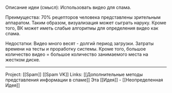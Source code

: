 Описание идеи (смысл): Использовать видео для спама. 

Преимущества: 70% рецепторов человека представлены зрительным аппаратом. Таким образом, визуализация может сыграть наруку. Кроме того, ВК может иметь слабые алгоритмы для определения видео как спама. 

Недостатки: Видео много весят - долгий период загрузки. Затраты времени на тесты и проработку системы. Кроме того, большое количество видео = большое количество занимаемого места на жестком диске. 
___
Project: [[Spam]] [[Spam VK]]
Links: [[Дополнительные методы представления информации в спаме]]
Эта [[Идея]] - [[Неопределенная Идея]]